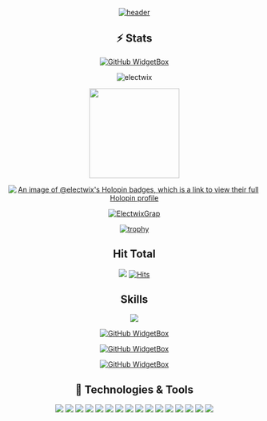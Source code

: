 
<div align="center">

[![header](https://capsule-render.vercel.app/api?type=waving&color=0:EEFF00,100:a82da8&height=300&section=header&text=ElecTwix's%20Github&fontSize=90&animation=fadeIn&fontAlignY=38&desc=Welcome%20to%20%20my%20profile%20&descAlignY=51&descAlign=62)](https://electwix.dev/)

## ⚡ Stats 

[![GitHub WidgetBox](https://github-widgetbox.vercel.app/api/profile?username=ElecTwix&data=followers,repositories,stars,commits)]()

<p><img align="center" src="https://github-readme-streak-stats.herokuapp.com/?user=electwix&theme=dark" alt="electwix" /></p>
<a href="https://github.com/Electwix">
<img height="180em" src="https://github-readme-stats.vercel.app/api?username=Electwix&count_private=true&theme=radical&show_icons=true&hide=stars"/>

[![An image of @electwix's Holopin badges, which is a link to view their full Holopin profile](https://holopin.me/electwix)](https://holopin.io/@electwix)


[![ElectwixGrap](https://github-readme-activity-graph.vercel.app/graph?username=Electwix&hide_border=true&theme=xcode)](https://electwix.dev/)
  
[![trophy](https://github-profile-trophy.vercel.app/?username=Electwix)]([https://github.com/ryo-ma/github-profile-trophy](https://github.com/ElecTwix))
  
  
## Hit Total
![](https://komarev.com/ghpvc/?username=ElecTwix)
[![Hits](https://hits.seeyoufarm.com/api/count/incr/badge.svg?url=https%3A%2F%2Fgithub.com%2FElecTwix&count_bg=%23FF0071&title_bg=%23555555&icon=&icon_color=%23724040&title=hits&edge_flat=false)]()
  
## Skills

[![](https://github-widgetbox.vercel.app/api/skills?names=go,bash,js,ts,cpp,c,csharp,rust,x86,python,PostgreSQL,yaml,json,lua,markdown&includeNames=true)](https://electwix.dev/)
  
 [![GitHub WidgetBox](https://github-widgetbox.vercel.app/api/skills?tools=git,docker,npm,yarn,nodejs,nginx,aws&includeNames=true)](https://electwix.dev/)
  
 [![GitHub WidgetBox](https://github-widgetbox.vercel.app/api/skills?frameworks=vue,svelte,react,bootstrap,tailwind,dotnetcore,dotnet&includeNames=true)](electwix.dev)
  
 [![GitHub WidgetBox](https://github-widgetbox.vercel.app/api/skills?software=linux,vscode&includeNames=true)](https://electwix.dev)
  
## 🔧 Technologies & Tools
[![](https://img.shields.io/badge/OS-Linux-informational?style=flat&logo=linux&logoColor=white&color=ff016e)](electwix.dev)
[![](https://img.shields.io/badge/Linux-Arch-informational?style=flat&logo=archlinux&logoColor=white&color=ff016e)](https://electwix.dev/)
[![](https://img.shields.io/badge/Editor-Nvim-informational?style=flat&logo=neovim&logoColor=white&color=ff016e)](https://electwix.dev/)
[![](https://img.shields.io/badge/Editor-VSCode-informational?style=flat&logo=visualstudiocode&logoColor=white&color=ff016e)](https://electwix.dev/)
[![](https://img.shields.io/badge/Code-Go-informational?style=flat&logo=go&logoColor=white&color=ff016e)](https://electwix.dev/)
[![](https://img.shields.io/badge/Code-C++-informational?style=flat&logo=cplusplus&logoColor=white&color=ff016e)](https://electwix.dev/)
[![](https://img.shields.io/badge/Code-Rust-informational?style=flat&logo=rust&logoColor=white&color=ff016e)](https://electwix.dev/)
[![](https://img.shields.io/badge/Code-C-informational?style=flat&logo=c&logoColor=white&color=ff016e)](https://electwix.dev/)
[![](https://img.shields.io/badge/Code-CSharp-informational?style=flat&logo=csharp&logoColor=white&color=ff016e)](https://electwix.dev/)
[![](https://img.shields.io/badge/Code-Lua-informational?style=flat&logo=lua&logoColor=white&color=ff016e)](https://electwix.dev/)
[![](https://img.shields.io/badge/Code-NodeJS-informational?style=flat&logo=nodedotjs&logoColor=white&color=ff016e)](https://electwix.dev/)
[![](https://img.shields.io/badge/Shell-Bash-informational?style=flat&logo=gnu-bash&logoColor=white&color=ff016e)](https://electwix.dev/)
[![](https://img.shields.io/badge/Tools-SteamCMD-informational?style=flat&logo=steam&logoColor=white&color=ff016e)](https://electwix.dev/)
[![](https://img.shields.io/badge/Tools-Docker-informational?style=flat&logo=docker&logoColor=white&color=ff016e)](https://electwix.dev/)
[![](https://img.shields.io/badge/Cloud-GCP-informational?style=flat&logo=googlecloud&logoColor=white&color=ff016e)](https://electwix.dev/)
[![](https://img.shields.io/badge/Cloud-AWS-informational?style=flat&logo=amazonaws&logoColor=white&color=ff016e)](electwix.dev/)

</div>


